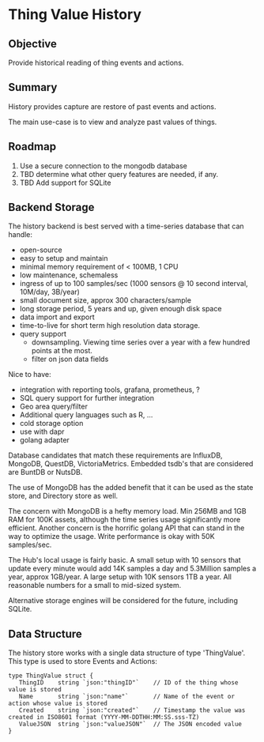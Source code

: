# Thing Value History 

## Objective

Provide historical reading of thing events and actions.

## Summary

History provides capture are restore of past events and actions.

The main use-case is to view and analyze past values of things.  

## Roadmap

1. Use a secure connection to the mongodb database
2. TBD determine what other query features are needed, if any.
3. TBD Add support for SQLite

## Backend Storage

The history backend is best served with a time-series database that can handle:

* open-source
* easy to setup and maintain
* minimal memory requirement of < 100MB, 1 CPU
* low maintenance, schemaless
* ingress of up to 100 samples/sec (1000 sensors @ 10 second interval, 10M/day, 3B/year)
* small document size, approx 300 characters/sample
* long storage period, 5 years and up, given enough disk space
* data import and export
* time-to-live for short term high resolution data storage.
* query support
   * downsampling. Viewing time series over a year with a few hundred points at the most.
   * filter on json data fields

Nice to have:

* integration with reporting tools, grafana, prometheus, ?
* SQL query support for further integration
* Geo area query/filter
* Additional query languages such as R, ...
* cold storage option
* use with dapr
* golang adapter

Database candidates that match these requirements are InfluxDB, MongoDB, QuestDB, VictoriaMetrics. Embedded tsdb's that are considered are BuntDB or NutsDB.

The use of MongoDB has the added benefit that it can be used as the state store, and Directory store as well. 

The concern with MongoDB is a hefty memory load. Min 256MB and 1GB RAM for 100K assets, although the time series usage significantly more efficient. Another concern is the horrific golang API that can stand in the way to optimize the usage. Write performance is okay with 50K samples/sec.  

The Hub's local usage is fairly basic. A small setup with 10 sensors that update every minute would add 14K samples a day and 5.3Million samples a year, approx 1GB/year. A large setup with 10K sensors 1TB a year. All reasonable numbers for a small to mid-sized system.

Alternative storage engines will be considered for the future, including SQLite.

## Data Structure

The history store works with a single data structure of type 'ThingValue'. This type is used to store Events and Actions:

```
type ThingValue struct {
   ThingID    string `json:"thingID"`    // ID of the thing whose value is stored
   Name       string `json:"name"`       // Name of the event or action whose value is stored
   Created    string `json:"created"`    // Timestamp the value was created in ISO8601 format (YYYY-MM-DDTHH:MM:SS.sss-TZ)
   ValueJSON  string `json:"valueJSON"`  // The JSON encoded value
}
```
